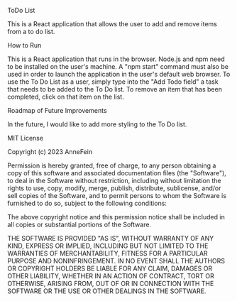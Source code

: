 ToDo List

This is a React application that allows the user to add and remove items from a to do list.

How to Run

This is a React application that runs in the browser. Node.js and npm need to be installed on the user's machine. A "npm start" command must also be used in order to launch the application in the user's default web browser. 
To use the To Do List as a user, simply type into the "Add Todo field" a task that needs to be added to the To Do list. To remove an item that has been completed, click on that item on the list.

Roadmap of Future Improvements

In the future, I would like to add more styling to the To Do list.

MIT License

Copyright (c) 2023 AnneFein

Permission is hereby granted, free of charge, to any person obtaining a copy of this software and associated documentation files (the "Software"), to deal in the Software without restriction, including without limitation the rights to use, copy, modify, merge, publish, distribute, sublicense, and/or sell copies of the Software, and to permit persons to whom the Software is furnished to do so, subject to the following conditions:

The above copyright notice and this permission notice shall be included in all copies or substantial portions of the Software.

THE SOFTWARE IS PROVIDED "AS IS", WITHOUT WARRANTY OF ANY KIND, EXPRESS OR IMPLIED, INCLUDING BUT NOT LIMITED TO THE WARRANTIES OF MERCHANTABILITY, FITNESS FOR A PARTICULAR PURPOSE AND NONINFRINGEMENT. IN NO EVENT SHALL THE AUTHORS OR COPYRIGHT HOLDERS BE LIABLE FOR ANY CLAIM, DAMAGES OR OTHER LIABILITY, WHETHER IN AN ACTION OF CONTRACT, TORT OR OTHERWISE, ARISING FROM, OUT OF OR IN CONNECTION WITH THE SOFTWARE OR THE USE OR OTHER DEALINGS IN THE SOFTWARE.
